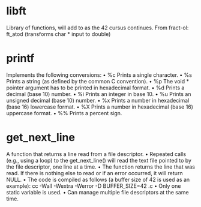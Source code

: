 # libft
Library of functions, will add to as the 42 cursus continues.
From fract-ol: ft_atod (transforms char * input to double)


# printf

Implements the following conversions:
• %c Prints a single character.
• %s Prints a string (as defined by the common C convention).
• %p The void * pointer argument has to be printed in hexadecimal format.
• %d Prints a decimal (base 10) number.
• %i Prints an integer in base 10.
• %u Prints an unsigned decimal (base 10) number.
• %x Prints a number in hexadecimal (base 16) lowercase format.
• %X Prints a number in hexadecimal (base 16) uppercase format.
• %% Prints a percent sign.


# get_next_line

A function that returns a line read from a file descriptor.
• Repeated calls (e.g., using a loop) to the get_next_line() will read the text file 
pointed to by the file descriptor, one line at a time.
• The function returns the line that was read.
If there is nothing else to read or if an error occurred, it will return NULL.
• The code is compiled as follows (a buffer size of 42 is used as an example):
cc -Wall -Wextra -Werror -D BUFFER_SIZE=42 <files>.c
• Only one static variable is used.
• Can manage multiple file descriptors at the same time.

